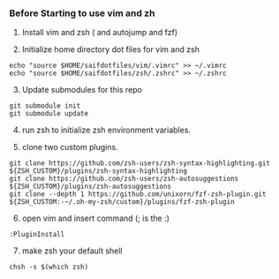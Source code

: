 ### Before Starting to use vim and zh

1. Install vim and zsh ( and autojump and fzf)

2. Initialize home directory dot files for vim and zsh 

```
echo "source $HOME/saifdotfiles/vim/.vimrc" >> ~/.vimrc
echo "source $HOME/saifdotfiles/zsh/.zshrc" >> ~/.zshrc
```

3. Update submodules for this repo

```
git submodule init
git submodule update
```

4. run zsh to initialize zsh environment variables.

5. clone two custom plugins.

```
git clone https://github.com/zsh-users/zsh-syntax-highlighting.git ${ZSH_CUSTOM}/plugins/zsh-syntax-highlighting
git clone https://github.com/zsh-users/zsh-autosuggestions ${ZSH_CUSTOM}/plugins/zsh-autosuggestions
git clone --depth 1 https://github.com/unixorn/fzf-zsh-plugin.git ${ZSH_CUSTOM:-~/.oh-my-zsh/custom}/plugins/fzf-zsh-plugin
```


6.   open vim and insert command (; is the :) 

```
:PluginInstall
```

7. make zsh your default shell

```
chsh -s $(which zsh)

```
